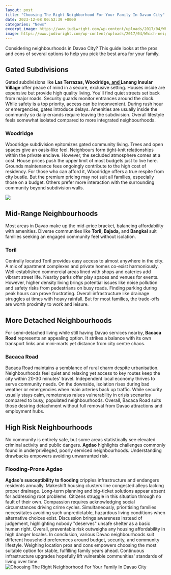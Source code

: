 ```yaml
---
layout: post
title: "Choosing The Right Neighborhood For Your Family In Davao City"
date: 2023-12-08 00:52:39 +0000
categories: "News"
excerpt_image: https://www.judiwright.com/wp-content/uploads/2017/04/Which-neighborhood-JudiWright-1.png
image: https://www.judiwright.com/wp-content/uploads/2017/04/Which-neighborhood-JudiWright-1.png
---
```


Considering neighbourhoods in Davao City? This guide looks at the pros and cons of several options to help you pick the best area for your family.
## Gated Subdivisions 
Gated subdivisions like **Las Terrazas, Woodridge,[ and ](https://elviaje.github.io/2024-01-09-monaco-un-destino-accesible-para-todos-los-presupuestos/)Lanang Insular Village** offer peace of mind in a secure, exclusive setting. Houses inside are expensive but provide high quality living. You'll find quiet streets set back from major roads. Security guards monitor entrances around the clock. 
While safety is a top priority, access can be inconvenient. During rush hour or emergencies, gates introduce delays. Amenities are usually inside the community so daily errands require leaving the subdivision. Overall lifestyle feels somewhat isolated compared to more integrated neighbourhoods.
### Woodridge 
Woodridge subdivision epitomizes gated community living. Trees and open spaces give an oasis-like feel. Neighbours form tight-knit relationships within the private enclave. However, the secluded atmosphere comes at a cost. House prices push the upper limit of most budgets just to live here. Grounds maintenance fees ongoingly contribute to the high cost of residency. 
For those who can afford it, Woodridge offers a true respite from city bustle. But the premium pricing may not suit all families, especially those on a budget. Others prefer more interaction with the surrounding community beyond subdivision walls.

![](https://s3.amazonaws.com/zumpermedia/blog/wp-content/uploads/2018/12/05094508/your-guide-to-choosing-a-family-friendly-neighnborhood.jpg)
## Mid-Range Neighbourhoods
Most areas in Davao make up the mid-price bracket, balancing affordability with amenities. Diverse communities like **Toril, Bajada,** and **Bangkal** suit families seeking an engaged community feel without isolation. 
### Toril
Centrally located Toril provides easy access to almost anywhere in the city. A mix of apartment complexes and private homes co-exist harmoniously. Well-established commercial areas lined with shops and eateries add vibrant street life. Nearby parks offer play spaces and venues for events. 
However, higher density living brings potential issues like noise pollution and safety risks from pedestrians on busy roads. Finding parking during peak hours can prove frustrating. Overall infrastructure like drainage struggles at times with heavy rainfall. But for most families, the trade-offs are worth proximity to work and leisure.
## More Detached Neighbourhoods
For semi-detached living while still having Davao services nearby, **Bacaca Road** represents an appealing option. It strikes a balance with its own transport links and mini-marts yet distance from city centre chaos. 
### Bacaca Road 
Bacaca Road maintains a semblance of rural charm despite urbanisation. Neighbourhoods feel quiet and relaxing yet access to key routes keep the city within 20-30 minutes' travel. Independent local economy thrives to serve community needs.
On the downside, isolation rises during bad weather or emergencies when main arteries back up traffic. While security usually stays calm, remoteness raises vulnerability in crisis scenarios compared to busy, populated neighbourhoods. Overall, Bacaca Road suits those desiring detachment without full removal from Davao attractions and employment hubs.
## High Risk Neighbourhoods  
No community is entirely safe, but some areas statistically see elevated criminal activity and public dangers. **Agdao** highlights challenges commonly found in underprivileged, poorly serviced neighbourhoods. Understanding drawbacks empowers avoiding unwarranted risk.
### Flooding-Prone Agdao  
**Agdao's susceptibility to flooding** cripples infrastructure and endangers residents annually. Makeshift housing clusters line congested alleys lacking proper drainage. Long-term planning and big-ticket solutions appear absent for addressing root problems. Citizens struggle in this situation through no fault of their own. 
Compassion requires acknowledging social circumstances driving crime cycles. Simultaneously, prioritising families necessitates avoiding such unpredictable, hazardous living conditions when alternative choices exist. Discussion brings awareness instead of judgement, highlighting nobody "deserves" unsafe shelter as a basic human right. Overall, preventable risk outweighs any housing affordability in high danger locales.
In conclusion, various Davao neighbourhoods suit different household preferences around budget, security, and community lifestyle. Weighing location pros and cons empowers choosing the most suitable option for stable, fulfilling family years ahead. Continuous infrastructure upgrades hopefully lift vulnerable communities' standards of living over time.
![Choosing The Right Neighborhood For Your Family In Davao City](https://www.judiwright.com/wp-content/uploads/2017/04/Which-neighborhood-JudiWright-1.png)